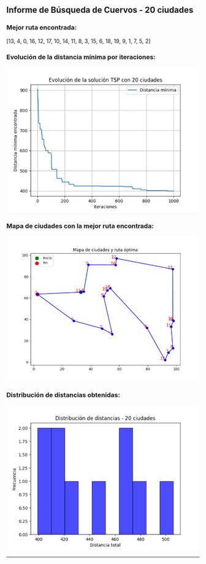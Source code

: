 ## Informe de Búsqueda de Cuervos - 20 ciudades
### Mejor ruta encontrada:
[13, 4, 0, 16, 12, 17, 10, 14, 11, 8, 3, 15, 6, 18, 19, 9, 1, 7, 5, 2]

### Evolución de la distancia mínima por iteraciones:
![Evolución](grafico_20.png)

### Mapa de ciudades con la mejor ruta encontrada:
![Grafo](grafo_20.png)

### Distribución de distancias obtenidas:
![Histograma](histograma_20.png)

---

